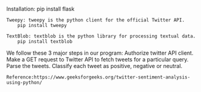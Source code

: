 Installation:
    pip install flask

    Tweepy: tweepy is the python client for the official Twitter API.
        pip install tweepy

    TextBlob: textblob is the python library for processing textual data.
        pip install textblob

We follow these 3 major steps in our program:
    Authorize twitter API client.
    Make a GET request to Twitter API to fetch tweets for a particular query.
    Parse the tweets. Classify each tweet as positive, negative or neutral.

    Reference:https://www.geeksforgeeks.org/twitter-sentiment-analysis-using-python/